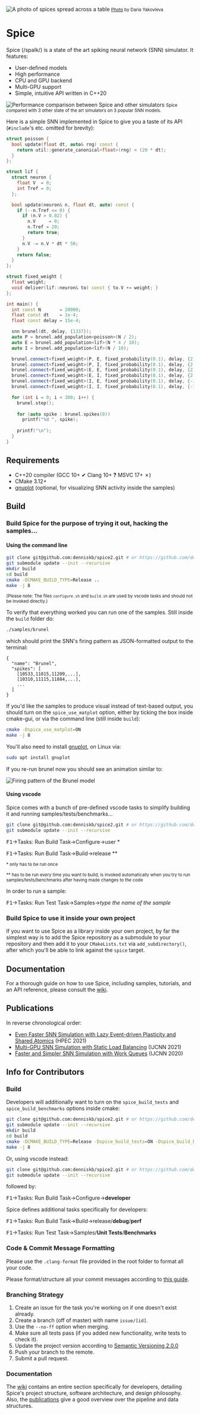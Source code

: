 ![A photo of spices spread across a table](spices.jpg)
<small>[Photo](https://pixabay.com/photos/spices-spoons-salt-pepper-1914130/) by Daria Yakovleva</small>

# Spice

Spice (/spaIk/) is a state of the art spiking neural network (SNN) simulator. It features:

- User-defined models
- High performance
- CPU and GPU backend
- Multi-GPU support
- Simple, intuitive API written in C++20

![Performance comparison between Spice and other simulators](plots.png)
<small>Spice compared with 3 other state of the art simulators on 3 popular SNN models.</small>

Here is a simple SNN implemented in Spice to give you a taste of its API (`#include`'s etc. omitted for brevity):

```c++
struct poisson {
  bool update(float dt, auto& rng) const {
    return util::generate_canonical<float>(rng) < (20 * dt);
  }
};

struct lif {
  struct neuron {
    float V  = 0;
    int Tref = 0;
  };

  bool update(neuron& n, float dt, auto) const {
    if (--n.Tref <= 0) {
      if (n.V > 0.02) {
        n.V     = 0;
        n.Tref = 20;
        return true;
      }
      n.V -= n.V * dt * 50;
    }
    return false;
  }
};

struct fixed_weight {
  float weight;
  void deliver(lif::neuron& to) const { to.V += weight; }
};

int main() {
  int const N       = 20000;
  float const dt    = 1e-4;
  float const delay = 15e-4;

  snn brunel(dt, delay, {1337});
  auto P = brunel.add_population<poisson>(N / 2);
  auto E = brunel.add_population<lif>(N * 4 / 10);
  auto I = brunel.add_population<lif>(N / 10);

  brunel.connect<fixed_weight>(P, E, fixed_probability(0.1), delay, {2.0 / N});
  brunel.connect<fixed_weight>(P, I, fixed_probability(0.1), delay, {2.0 / N});
  brunel.connect<fixed_weight>(E, E, fixed_probability(0.1), delay, {2.0 / N});
  brunel.connect<fixed_weight>(E, I, fixed_probability(0.1), delay, {2.0 / N});
  brunel.connect<fixed_weight>(I, E, fixed_probability(0.1), delay, {-10.0 / N});
  brunel.connect<fixed_weight>(I, I, fixed_probability(0.1), delay, {-10.0 / N});

  for (int i = 0; i < 300; i++) {
    brunel.step();
		
    for (auto spike : brunel.spikes(0))
      printf("%d ", spike);
		
    printf("\n");
  }
}
```

## Requirements
- C++20 compiler (GCC 10+ &#10004; Clang 10+ <strong>?</strong> MSVC 17+ &#x2717;)
- CMake 3.12+
- [gnuplot](http://www.gnuplot.info/) (optional, for visualizing SNN activity inside the samples)

## Build
### Build Spice for the purpose of trying it out, hacking the samples...
#### Using the command line
```bash
git clone git@github.com:denniskb/spice2.git # or https://github.com/denniskb/spice2.git
git submodule update --init --recursive
mkdir build
cd build
cmake -DCMAKE_BUILD_TYPE=Release ..
make -j 8
```

<small>(Please note: The files `configure.sh` and `build.sh` are used by vscode tasks and should not be invoked directly.)</small>

To verify that everything worked you can run one of the samples. Still inside the `build` folder do:

```bash
./samples/brunel
```

which should print the SNN's firing pattern as JSON-formatted output to the terminal:

```
{
  "name": "Brunel",
  "spikes": [
    [10533,11015,11209,...],
    [10310,11115,11884,...],
    ...
  ]
}
```

If you'd like the samples to produce visual instead of text-based output, you should turn on the `spice_use_matplot` option, either by ticking the box inside cmake-gui, or via the command line (still inside `build`):

```bash
cmake -Dspice_use_matplot=ON
make -j 8
```

You'll also need to install [gnuplot](http://www.gnuplot.info/), on Linux via:

```bash
sudo apt install gnuplot
```

If you re-run brunel now you should see an animation similar to:

![Firing pattern of the Brunel model](brunel.png)

#### Using vscode
Spice comes with a bunch of pre-defined vscode tasks to simplify building it and running samples/tests/benchmarks...

```bash
git clone git@github.com:denniskb/spice2.git # or https://github.com/denniskb/spice2.git
git submodule update --init --recursive
```

<kbd>F1</kbd>&rarr;Tasks: Run Build Task&rarr;Configure&rarr;user \*

<kbd>F1</kbd>&rarr;Tasks: Run Build Task&rarr;Build&rarr;release \*\*

<small>\* only has to be run once</small>

<small>\*\* has to be run every time you want to build, is invoked automatically when you try to run samples/tests/benchmarks after having made changes to the code</small>

In order to run a sample:

<kbd>F1</kbd>&rarr;Tasks: Run Test Task&rarr;Samples&rarr;*type the name of the sample*

### Build Spice to use it inside your own project
If you want to use Spice as a library inside your own project, by far the simplest way is to add the Spice repository as a submodule to your repository and then add it to your `CMakeLists.txt` via `add_subdirectory()`, after which you'll be able to link against the `spice` target.

## Documentation

For a thorough guide on how to use Spice, including samples, tutorials, and an API reference, please consult the [wiki](https://github.com/denniskb/spice2/wiki).

## <a name="pubs"></a>Publications
In reverse chronological order:

- [Even Faster SNN Simulation with Lazy Event-driven Plasticity and Shared Atomics](https://bautembach.de/#hpec2021) (HPEC 2021)
- [Multi-GPU SNN Simulation with Static Load Balancing](https://bautembach.de/#ijcnn2021) (IJCNN 2021)
- [Faster and Simpler SNN Simulation with Work Queues](https://bautembach.de/#ijcnn2020) (IJCNN 2020)

## Info for Contributors
### Build
Developers will additionally want to turn on the `spice_build_tests` and `spice_build_benchmarks` options inside cmake:

```bash
git clone git@github.com:denniskb/spice2.git # or https://github.com/denniskb/spice2.git
git submodule update --init --recursive
mkdir build
cd build
cmake -DCMAKE_BUILD_TYPE=Release -Dspice_build_tests=ON -Dspice_build_benchmarks=ON ..
make -j 8
```

Or, using vscode instead:

```bash
git clone git@github.com:denniskb/spice2.git # or https://github.com/denniskb/spice2.git
git submodule update --init --recursive
```

followed by:

<kbd>F1</kbd>&rarr;Tasks: Run Build Task&rarr;Configure&rarr;**developer**

Spice defines additional tasks specifically for developers:

<kbd>F1</kbd>&rarr;Tasks: Run Build Task&rarr;Build&rarr;release/**debug**/**perf**

<kbd>F1</kbd>&rarr;Tasks: Run Test Task&rarr;Samples/**Unit Tests**/**Benchmarks**

### Code & Commit Message Formatting
Please use the `.clang-format` file provided in the root folder to format all your code.

Please format/structure all your commit messages according to [this guide](https://cbea.ms/git-commit/).

### Branching Strategy
1. Create an issue for the task you're working on if one doesn't exist already.
2. Create a branch (off of master) with name `issue/[id]`.
3. Use the `--no-ff` option when merging.
6. Make sure all tests pass (if you added new functionality, write tests to check it).
7. Update the project version according to [Semantic Versioning 2.0.0](https://semver.org/)
8. Push your branch to the remote.
9. Submit a pull request.

### Documentation

The [wiki](https://github.com/denniskb/spice2/wiki) contains an entire section specifically for developers, detailing Spice's project structure, software architecture, and design philosophy. Also, the [publications](#pubs) give a good overview over the pipeline and data structures.
